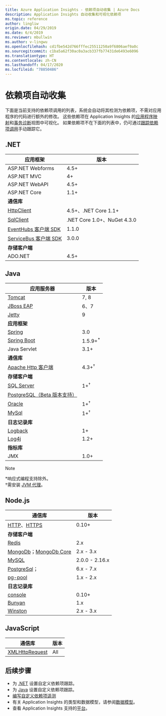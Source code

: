 ```yaml
---
title: Azure Application Insights - 依赖项自动收集 | Azure Docs
description: Application Insights 自动收集和可视化依赖项
ms.topic: reference
author: lingliw
origin.date: 04/29/2019
ms.date: 6/4/2019
ms.reviewer: mbullwin
ms.author: v-lingwu
ms.openlocfilehash: cd1fbe542d766fffec25511250a9f6806aef9a0c
ms.sourcegitcommit: c1ba5a62f30ac0a3acb337fb77431de6493e6096
ms.translationtype: HT
ms.contentlocale: zh-CN
ms.lasthandoff: 04/17/2020
ms.locfileid: "78850486"
---
```

# <a name="dependency-auto-collection"></a>依赖项自动收集

下面是当前支持的依赖项调用的列表，系统会自动将其检测为依赖项，不需对应用程序的代码进行额外的修改。 这些依赖项在 Application Insights 的[应用程序映射](/azure-monitor/app/app-map)和[事务诊断](/azure-monitor/app/transaction-diagnostics)视图中可视化。 如果依赖项不在下面的列表中，仍可通过[跟踪依赖项调用](/azure-monitor/app/api-custom-events-metrics#trackdependency)手动跟踪它。

## <a name="net"></a>.NET

| 应用框架| 版本 |
| ------------------------|----------|
| ASP.NET Webforms | 4.5+ |
| ASP.NET MVC | 4+ |
| ASP.NET WebAPI | 4.5+ |
| ASP.NET Core | 1.1+ |
| <b> 通信库</b> |
| [HttpClient](https://www.microsoft.com/net/) | 4.5+、.NET Core 1.1+ |
| [SqlClient](https://www.nuget.org/packages/System.Data.SqlClient) | .NET Core 1.0+、NuGet 4.3.0 |
| [EventHubs 客户端 SDK](https://www.nuget.org/packages/Microsoft.Azure.EventHubs) | 1.1.0 |
| [ServiceBus 客户端 SDK](https://www.nuget.org/packages/Microsoft.Azure.ServiceBus) | 3.0.0 |
| <b>存储客户端</b>|  |
| ADO.NET | 4.5+ |

## <a name="java"></a>Java
| 应用服务器 | 版本 |
|-------------|----------|
| [Tomcat](https://tomcat.apache.org/) | 7, 8 | 
| [JBoss EAP](https://developers.redhat.com/products/eap/download/) | 6、7 |
| [Jetty](https://www.eclipse.org/jetty/) | 9 |
| <b>应用框架</b> |  |
| [Spring](https://spring.io/) | 3.0 |
| [Spring Boot](https://spring.io/projects/spring-boot) | 1.5.9+<sup>*</sup> |
| Java Servlet | 3.1+ |
| <b>通信库</b> |  |
| [Apache Http 客户端](https://mvnrepository.com/artifact/org.apache.httpcomponents/httpclient) | 4.3+<sup>†</sup> |
| <b>存储客户端</b> | |
| [SQL Server]( https://mvnrepository.com/artifact/com.microsoft.sqlserver/mssql-jdbc) | 1+<sup>†</sup> |
| [PostgreSQL（Beta 版本支持）](https://github.com/Microsoft/ApplicationInsights-Java/blob/master/CHANGELOG.md#version-240-beta) | |
| [Oracle]( https://www.oracle.com/technetwork/database/application-development/jdbc/downloads/index.html) | 1+<sup>†</sup> |
| [MySql]( https://mvnrepository.com/artifact/mysql/mysql-connector-java) | 1+<sup>†</sup> |
| <b>日志记录库</b> | |
| [Logback](https://logback.qos.ch/) | 1+ |
| [Log4j](https://logging.apache.org/log4j/) | 1.2+ |
| <b>指标库</b> |  |
| JMX | 1.0+ |

> [!NOTE]
> *响应式编程支持除外。
> <br>†需安装 [JVM 代理](/azure-monitor/app/java-agent#install-the-application-insights-agent-for-java)。

## <a name="nodejs"></a>Node.js

| 通信库 | 版本 |
| ------------------------|----------|
| [HTTP](https://nodejs.org/api/http.html)、[HTTPS](https://nodejs.org/api/https.html) | 0.10+ |
| <b>存储客户端</b> | |
| [Redis](https://www.npmjs.com/package/redis) | 2.x |
| [MongoDb](https://www.npmjs.com/package/mongodb)；[MongoDb Core](https://www.npmjs.com/package/mongodb-core) | 2.x - 3.x |
| [MySQL](https://www.npmjs.com/package/mysql) | 2.0.0 - 2.16.x |
| [PostgreSql](https://www.npmjs.com/package/pg)； | 6.x - 7.x |
| [pg-pool](https://www.npmjs.com/package/pg-pool) | 1.x - 2.x |
| <b>日志记录库</b> | |
| [console](https://nodejs.org/api/console.html) | 0.10+ |
| [Bunyan](https://www.npmjs.com/package/bunyan) | 1.x |
| [Winston](https://www.npmjs.com/package/winston) | 2.x - 3.x |

## <a name="javascript"></a>JavaScript

| 通信库 | 版本 |
| ------------------------|----------|
| [XMLHttpRequest](https://developer.mozilla.org/docs/Web/API/XMLHttpRequest) | All |

## <a name="next-steps"></a>后续步骤

- 为 [.NET](../../azure-monitor/app/asp-net-dependencies.md) 设置自定义依赖项跟踪。
- 为 [Java](../../azure-monitor/app/java-agent.md) 设置自定义依赖项跟踪。
- [编写自定义依赖项遥测](../../azure-monitor/app/api-custom-events-metrics.md#trackdependency)
- 有关 Application Insights 的类型和数据模型，请参阅[数据模型](../../azure-monitor/app/data-model.md)。
- 查看 Application Insights 支持的[平台](../../azure-monitor/app/platforms.md)。




